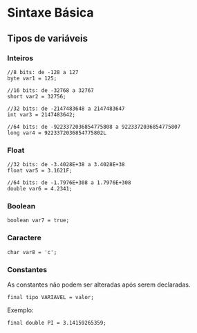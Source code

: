 # Sintaxe Básica

## Tipos de variáveis

### Inteiros

```
//8 bits: de -128 a 127
byte var1 = 125;

//16 bits: de -32768 a 32767
short var2 = 32756;

//32 bits: de -2147483648 a 2147483647 
int var3 = 2147483642; 

//64 bits: de -9223372036854775808 a 9223372036854775807
long var4 = 9223372036854775802L 
```

### Float

```
//32 bits: de -3.4028E+38 a 3.4028E+38
float var5 = 3.1621F;

//64 bits: de -1.7976E+308 a 1.7976E+308
double var6 = 4.2341;
```

### Boolean
```
boolean var7 = true;
```

### Caractere
```
char var8 = 'c';
```

### Constantes
As constantes não podem ser alteradas após serem declaradas.
```
final tipo VARIAVEL = valor;
```
Exemplo:
```
final double PI = 3.14159265359;
```
